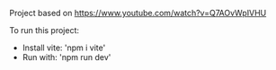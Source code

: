 Project based on https://www.youtube.com/watch?v=Q7AOvWpIVHU

To run this project:
- Install vite: 'npm i vite'
- Run with: 'npm run dev'